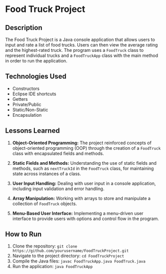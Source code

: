 # Food Truck Project

## Description
The Food Truck Project is a Java console application that allows users to input and rate a list of food trucks. Users can then view the average rating and the highest-rated truck. The program uses a `FoodTruck` class to represent individual trucks and a `FoodTruckApp` class with the main method in order to run the application.

## Technologies Used
- Constructors
- Eclipse IDE shortcuts
- Getters
- Private/Public
- Static/Non-Static
- Encapsulation

## Lessons Learned
1. **Object-Oriented Programming:** The project reinforced concepts of object-oriented programming (OOP) through the creation of a `FoodTruck` class with encapsulated fields and methods.

2. **Static Fields and Methods:** Understanding the use of static fields and methods, such as `nextTruckId` in the `FoodTruck` class, for maintaining state across instances of a class.

3. **User Input Handling:** Dealing with user input in a console application, including input validation and error handling.

4. **Array Manipulation:** Working with arrays to store and manipulate a collection of `FoodTruck` objects.

5. **Menu-Based User Interface:** Implementing a menu-driven user interface to provide users with options and control flow in the program.

## How to Run
1. Clone the repository: `git clone https://github.com/yourusername/FoodTruckProject.git`
2. Navigate to the project directory: `cd FoodTruckProject`
3. Compile the Java files: `javac FoodTruckApp.java FoodTruck.java`
4. Run the application: `java FoodTruckApp`